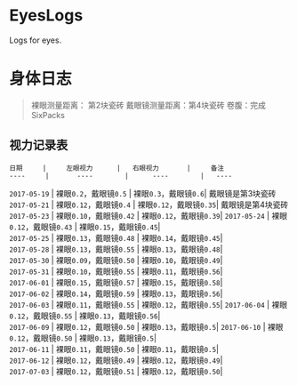# EyesLogs
Logs for eyes.

# 身体日志 #

>裸眼测量距离：  第2块瓷砖
>戴眼镜测量距离：第4块瓷砖
>卷腹：完成SixPacks 

## 视力记录表

    日期     |     左眼视力      |   右眼视力       |     备注
    ----     |       ----        |      ----        |   ---- 
 `2017-05-19` | 裸眼`0.2`，戴眼镜`0.5` | 裸眼`0.3`，戴眼镜`0.6`| 戴眼镜是第3块瓷砖 
 `2017-05-21` | 裸眼`0.12`，戴眼镜`0.4` | 裸眼`0.12`，戴眼镜`0.35`|  戴眼镜是第4块瓷砖 
 `2017-05-23` | 裸眼`0.10`，戴眼镜`0.42` | 裸眼`0.12`，戴眼镜`0.39`| 
 `2017-05-24` | 裸眼`0.12`，戴眼镜`0.43` | 裸眼`0.15`，戴眼镜`0.45`|  
 `2017-05-25` | 裸眼`0.13`，戴眼镜`0.48` | 裸眼`0.14`，戴眼镜`0.45`|  
 `2017-05-28` | 裸眼`0.13`，戴眼镜`0.55` | 裸眼`0.13`，戴眼镜`0.48`|  
 `2017-05-30` | 裸眼`0.09`，戴眼镜`0.50` | 裸眼`0.10`，戴眼镜`0.49`|  
 `2017-05-31` | 裸眼`0.10`，戴眼镜`0.55` | 裸眼`0.11`，戴眼镜`0.56`|  
 `2017-06-01` | 裸眼`0.15`，戴眼镜`0.57` | 裸眼`0.15`，戴眼镜`0.58`|  
 `2017-06-02` | 裸眼`0.14`，戴眼镜`0.59` | 裸眼`0.13`，戴眼镜`0.56`|  
 `2017-06-03` | 裸眼`0.11`，戴眼镜`0.55` | 裸眼`0.12`，戴眼镜`0.55`| 
 `2017-06-04` | 裸眼`0.12`，戴眼镜`0.55` | 裸眼`0.13`，戴眼镜`0.56`|  
 `2017-06-09` | 裸眼`0.12`，戴眼镜`0.50` | 裸眼`0.13`，戴眼镜`0.5`| 
 `2017-06-10` | 裸眼`0.12`，戴眼镜`0.50` | 裸眼`0.13`，戴眼镜`0.5`|  
 `2017-06-11` | 裸眼`0.11`，戴眼镜`0.50` | 裸眼`0.11`，戴眼镜`0.5`|  
 `2017-06-12` | 裸眼`0.12`，戴眼镜`0.49` | 裸眼`0.12`，戴眼镜`0.49`|  
 `2017-07-03` | 裸眼`0.12`，戴眼镜`0.51` | 裸眼`0.12`，戴眼镜`0.50`|  


